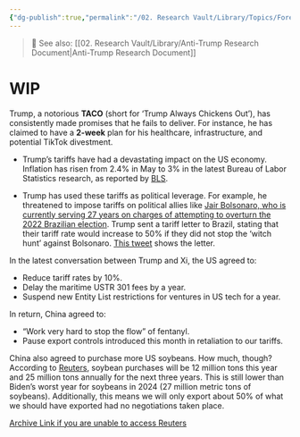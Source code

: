 ```yaml
---
{"dg-publish":true,"permalink":"/02. Research Vault/Library/Topics/Foreign Policy/Tariffs/","tags":["research"],"created":"2025-10-29T14:48:09.021-04:00","updated":"2025-10-30T19:16:25.095-04:00"}
---
```


> 🔗 See also: [[02. Research Vault/Library/Anti-Trump Research Document\|Anti-Trump Research Document]]


# WIP


Trump, a notorious **TACO** (short for ‘Trump Always Chickens Out’), has consistently made promises that he fails to deliver. For instance, he has claimed to have a **2-week** plan for his healthcare, infrastructure, and potential TikTok divestment.

- Trump’s tariffs have had a devastating impact on the US economy. Inflation has risen from 2.4% in May to 3% in the latest Bureau of Labor Statistics research, as reported by [BLS](https://www.bls.gov/cpi/).

- Trump has used these tariffs as political leverage. For example, he threatened to impose tariffs on political allies like [Jair Bolsonaro, who is currently serving 27 years on charges of attempting to overturn the 2022 Brazilian election](https://www.cbsnews.com/news/brazil-jair-bolsonaro-donald-trump-violent-overthrow-coup-plot/). Trump sent a tariff letter to Brazil, stating that their tariff rate would increase to 50% if they did not stop the ‘witch hunt’ against Bolsonaro. [This tweet](https://twitter.com/RapidResponse47/status/1943043154946457812/photo/1) shows the letter.

In the latest conversation between Trump and Xi, the US agreed to:
- Reduce tariff rates by 10%.
- Delay the maritime USTR 301 fees by a year.
- Suspend new Entity List restrictions for ventures in US tech for a year.

In return, China agreed to:
- “Work very hard to stop the flow” of fentanyl.
- Pause export controls introduced this month in retaliation to our tariffs.

China also agreed to purchase more US soybeans. How much, though? According to [Reuters](https://www.reuters.com/world/china/looming-trump-xi-meeting-revives-hope-us-china-trade-truce-2025-10-29/), soybean purchases will be 12 million tons this year and 25 million tons annually for the next three years. This is still lower than Biden’s worst year for soybeans in 2024 (27 million metric tons of soybeans). Additionally, this means we will only export about 50% of what we should have exported had no negotiations taken place.

[Archive Link if you are unable to access Reuters](https://archive.ph/TaLwf)